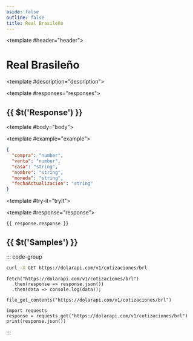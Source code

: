 ```yaml
---
aside: false
outline: false
title: Real Brasileño
---
```


<script setup>
import { useRoute } from 'vitepress'
</script>

<Operation method="GET" id="get-cotizacion-brl">

<template #header="header">

# Real Brasileño

</template>

<template #description="description">

<OperationEndpoint :method="description.method" :path="description.path" :baseUrl="description.baseUrl" />



<!--@include: ./parts/get-cotizacion-brl-description-after.md -->

</template>

<template #responses="responses">

## {{ $t('Response') }}

<Responses :responses="responses.responses" :schema="responses.schema" :responseType="responses.responseType">

<template #body="body">

<ResponseBody :schema="body.schema" :responseType="body.responseType" />

</template>

<template #example="example">

```json
{
  "compra": "number",
  "venta": "number",
  "casa": "string",
  "nombre": "string",
  "moneda": "string",
  "fechaActualizacion": "string"
}
```

</template>

</Responses>

</template>

<template #try-it="tryIt">

<TryItButton :operation-id="tryIt.operationId" :method="tryIt.method">

<template #response="response">

```json-vue
{{ response.response }}
```

</template>

</TryItButton>

## {{ $t('Samples') }}

::: code-group

```bash [cURL] 
curl -X GET https://dolarapi.com/v1/cotizaciones/brl
```

```js-vue [JavaScript]
fetch("https://dolarapi.com/v1/cotizaciones/brl")
  .then(response => response.json())
  .then(data => console.log(data));
```

```php-vue [PHP]
file_get_contents("https://dolarapi.com/v1/cotizaciones/brl")
```

```python-vue [Python]
import requests
response = requests.get("https://dolarapi.com/v1/cotizaciones/brl")
print(response.json())
```

:::

</template>

</Operation>
